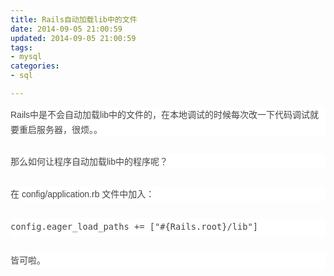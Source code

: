 ```yaml
---
title: Rails自动加载lib中的文件
date: 2014-09-05 21:00:59
updated: 2014-09-05 21:00:59
tags: 
- mysql
categories: 
- sql

---
```

<p style="margin-top: 0px; margin-bottom: 1.714285714rem; padding: 0px; border: 0px; font-size: 14px; vertical-align: baseline; line-height: 24px; color: rgb(68, 68, 68); font-family: Helvetica, Arial, sans-serif; white-space: normal; background-color: rgb(255, 255, 255);">Rails中是不会自动加载lib中的文件的，在本地调试的时候每次改一下代码调试就要重启服务器，很烦。。</p><p style="margin-top: 0px; margin-bottom: 1.714285714rem; padding: 0px; border: 0px; font-size: 14px; vertical-align: baseline; line-height: 24px; color: rgb(68, 68, 68); font-family: Helvetica, Arial, sans-serif; white-space: normal; background-color: rgb(255, 255, 255);">那么如何让程序自动加载lib中的程序呢？</p><p style="margin-top: 0px; margin-bottom: 1.714285714rem; padding: 0px; border: 0px; font-size: 14px; vertical-align: baseline; line-height: 24px; color: rgb(68, 68, 68); font-family: Helvetica, Arial, sans-serif; white-space: normal; background-color: rgb(255, 255, 255);">在&nbsp;config/application.rb 文件中加入：</p><p style="margin-top: 0px; margin-bottom: 1.714285714rem; padding: 0px; border: 0px; font-size: 14px; vertical-align: baseline; line-height: 24px; color: rgb(68, 68, 68); font-family: Helvetica, Arial, sans-serif; white-space: normal; background-color: rgb(255, 255, 255);"><code style="margin: 0px; padding: 0px; border: 0px; font-size: 0.857142857rem; vertical-align: baseline; font-family: Consolas, Monaco, &#39;Lucida Console&#39;, monospace; line-height: 2;">config.eager_load_paths += [&quot;#{Rails.root}/lib&quot;]</code></p><p style="margin-top: 0px; margin-bottom: 1.714285714rem; padding: 0px; border: 0px; font-size: 14px; vertical-align: baseline; line-height: 24px; color: rgb(68, 68, 68); font-family: Helvetica, Arial, sans-serif; white-space: normal; background-color: rgb(255, 255, 255);">皆可啦。</p><p><br/></p>